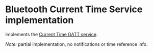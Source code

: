 # Bluetooth Current Time Service implementation

Implements the [Current Time GATT service](https://www.bluetooth.com/specifications/gatt/viewer?attributeXmlFile=org.bluetooth.service.current_time.xml).

*Note:* partial implementation, no notifications or time reference info.
